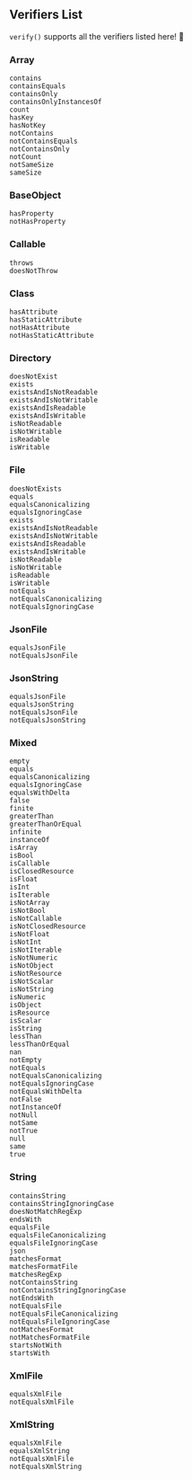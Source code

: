 ## Verifiers List

`verify()` supports all the verifiers listed here! :rocket:

### Array
```
contains
containsEquals
containsOnly
containsOnlyInstancesOf
count
hasKey
hasNotKey
notContains
notContainsEquals
notContainsOnly
notCount
notSameSize
sameSize
```

### BaseObject
```
hasProperty
notHasProperty
```

### Callable
```
throws
doesNotThrow
```

### Class
```
hasAttribute
hasStaticAttribute
notHasAttribute
notHasStaticAttribute
```

### Directory
```
doesNotExist
exists
existsAndIsNotReadable
existsAndIsNotWritable
existsAndIsReadable
existsAndIsWritable
isNotReadable
isNotWritable
isReadable
isWritable
```

### File
```
doesNotExists
equals
equalsCanonicalizing
equalsIgnoringCase
exists
existsAndIsNotReadable
existsAndIsNotWritable
existsAndIsReadable
existsAndIsWritable
isNotReadable
isNotWritable
isReadable
isWritable
notEquals
notEqualsCanonicalizing
notEqualsIgnoringCase
```

### JsonFile
```
equalsJsonFile
notEqualsJsonFile
```

### JsonString
```
equalsJsonFile
equalsJsonString
notEqualsJsonFile
notEqualsJsonString
```

### Mixed
```
empty
equals
equalsCanonicalizing
equalsIgnoringCase
equalsWithDelta
false
finite
greaterThan
greaterThanOrEqual
infinite
instanceOf
isArray
isBool
isCallable
isClosedResource
isFloat
isInt
isIterable
isNotArray
isNotBool
isNotCallable
isNotClosedResource
isNotFloat
isNotInt
isNotIterable
isNotNumeric
isNotObject
isNotResource
isNotScalar
isNotString
isNumeric
isObject
isResource
isScalar
isString
lessThan
lessThanOrEqual
nan
notEmpty
notEquals
notEqualsCanonicalizing
notEqualsIgnoringCase
notEqualsWithDelta
notFalse
notInstanceOf
notNull
notSame
notTrue
null
same
true
```

### String
```
containsString
containsStringIgnoringCase
doesNotMatchRegExp
endsWith
equalsFile
equalsFileCanonicalizing
equalsFileIgnoringCase
json
matchesFormat
matchesFormatFile
matchesRegExp
notContainsString
notContainsStringIgnoringCase
notEndsWith
notEqualsFile
notEqualsFileCanonicalizing
notEqualsFileIgnoringCase
notMatchesFormat
notMatchesFormatFile
startsNotWith
startsWith
```

### XmlFile
```
equalsXmlFile
notEqualsXmlFile
```

### XmlString
```
equalsXmlFile
equalsXmlString
notEqualsXmlFile
notEqualsXmlString
```
